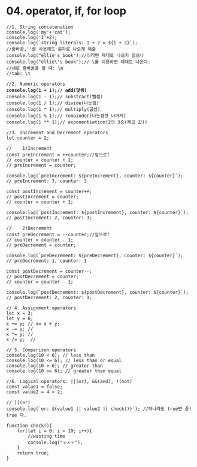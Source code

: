 # 04. operator, if, for loop

<pre class="language-javascript"><code class="lang-javascript">//1. String concatenation
console.log('my'+'cat');
console.log('1'+2);
console.log(`string literals: 1 + 2 = ${1 + 2}`);
//줄바꿈,''를 사용해도 문자로 나오게 해줌 
console.log("ellie's book");//이러면 제대로 나오지 않으나
console.log("ellie\'s book");// \를 이용하면 제대로 나온다.
//세로 줄바꿈을 할 때: \n
//tab: \t

//2. Numeric operators
<strong>console.log(1 + 1);// add(덧셈)
</strong>console.log(1 - 1);// substract(뺄셈)
console.log(1 / 1);// divide(나눗셈)
console.log(1 * 1);// multiply(곱셈)
console.log(1 % 1);// remainder(나눗셈한 나머지)
console.log(1 ** 1);// exponentiation(2의 3승(제곱 값))

//3. Increment and Decrement operators
let counter = 2;

//    1)Increment
const preIncrement = ++counter;//앞으로!
// counter = counter + 1;
// preIncrement = counter;

console.log(`preIncrement: ${preIncrement}, counter: ${counter}`);
// preIncrement: 3, counter: 3

const postIncrement = counter++;
// postIncrement = counter;
// counter = counter + 1;

console.log(`postIncrement: ${postIncrement}, counter: ${counter}`);
// postIncrement: 2, counter: 3;

//    2)Decrement
const preDecrement = --counter;//앞으로!
// counter = counter - 1;
// preDecrement = counter;

console.log(`preDecrement: ${preDecrement}, counter: ${counter}`);
// preDecrement: 1, counter: 1

const postDecrement = counter--;
// postDecrement = counter;
// counter = counter - 1;

console.log(`postDecrement: ${postDecrement}, counter: ${counter}`);
// postDecrement: 2, counter: 1;

// 4. Assignment operators
let x = 3;
let y = 6;
x += y; // x= x + y;
x -= y; //
x *= y; //
x /= y;  //

// 5. Comparison operators
console.log(10 &#x3C; 6); // less than
console.log(10 &#x3C;= 6); // less than or equal
console.log(10 > 6); // greater than
console.log(10 >= 6); // greater than equal

//6. Logical operators: ||(or), &#x26;&#x26;(and), !(not)
const value1 = false;
const value2 = 4 &#x3C; 2;

// ||(or)
console.log(`or: ${value1 || value2 || check()}`); //하나라도 true면 끝! true 다.

function check(){
    for(let i = 0; i &#x3C; 10; i++){
        //wasting time
        console.log("ㅜㅅㅜ");
    }
    return true;
}

</code></pre>
